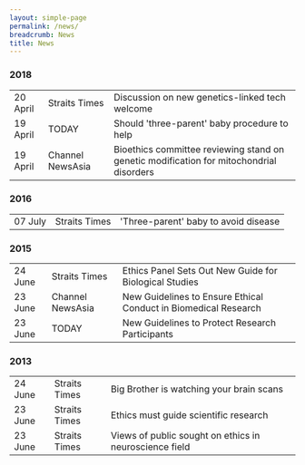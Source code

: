 ```yaml
---
layout: simple-page
permalink: /news/
breadcrumb: News
title: News
---
```


### **2018**

<table class="table-v">
  <tr>
    <td>20 April</td>
    <td>Straits Times</td>
    <td>Discussion on new genetics-linked tech welcome</td>
  </tr>
    <td>19 April</td>
    <td>TODAY</td>
    <td>Should 'three-parent' baby procedure to help</td>
  </tr>
    <td>19 April </td>
    <td>Channel NewsAsia</td>
    <td>Bioethics committee reviewing stand on genetic modification for mitochondrial disorders
  </tr>
</table>

### **2016**

<table class="table-v">
  <tr>
    <td>07 July</td>
    <td>Straits Times</td>
    <td>'Three-parent' baby to avoid disease </td>
  </tr>
</table>

### **2015**

<table class="table-v">
  <tr>
    <td>24 June</td>
    <td>Straits Times</td>
    <td>Ethics Panel Sets Out New Guide for Biological Studies</td>
  </tr>
    <td>23 June</td>
    <td>Channel NewsAsia</td>
    <td>New Guidelines to Ensure Ethical Conduct in Biomedical Research</td>
  </tr>
    <td>23 June</td>
    <td>TODAY</td>
    <td>New Guidelines to Protect Research Participants</td>
  </tr>
</table>

### **2013**

<table class="table-v">
  <tr>
    <td>24 June</td>
    <td>Straits Times</td>
    <td>Big Brother is watching your brain scans</td>
  </tr>
    <td>23 June</td>
    <td>Straits Times</td>
    <td>Ethics must guide scientific research</td>
  </tr>
    <td>23 June</td>
    <td>Straits Times</td>
    <td>Views of public sought on ethics in neuroscience field</td>
  </tr>
</table>
